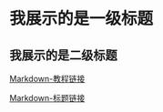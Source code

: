 我展示的是一级标题
=================

我展示的是二级标题
-----------------

[Markdown-教程链接](Markdown-教程链接.md)  


[Markdown-标题链接](Markdown-标题链接.md)  
